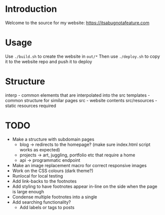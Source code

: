 # Introduction
Welcome to the source for my website:
https://itsabugnotafeature.com

# Usage
Use `./build.sh` to create the website in `out/*`
Then use `./deploy.sh` to copy it to the website repo and push it to deploy

# Structure
interp - common elements that are interpolated into the src
templates - common structure for similar pages
src - website contents
src/resources - static resources required

# TODO
* Make a structure with subdomain pages
  * blog -> redirects to the homepage? (make sure index.html script works as expected)
  * projects -> art, juggling, portfolio etc that require a home
  * api -> programmatic endpoint
* Make an image replacement macro for correct responsive images
* Work on the CSS colours (dark theme?)
* Runlocal for local testing
* Add link-backs to the footnotes
* Add styling to have footnotes appear in-line on the side when the page is large enough
* Condense multiple footnotes into a single <sup>
* Add searching functionality?
  * Add labels or tags to posts
